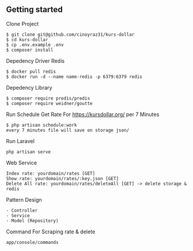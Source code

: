 ## Getting started

Clone Project
```
$ git clone git@github.com/cinoyraz31/kurs-dollar
$ cd kurs-dollar
$ cp .env.example .env
$ composer install
```
Depedency Driver Redis
```
$ docker pull redis
$ docker run -d --name name-redis -p 6379:6379 redis
```
Depedency Library
```
$ composer require predis/predis
$ composer require weidner/goutte
```
Run Schedule Get Rate For https://kursdollar.org/ per 7 Minutes
```
$ php artisan schedule:work
every 7 minutes file will save on storage json/
```
Run Laravel
```
php artisan serve
```
Web Service
```
Index rate: yourdomain/rates [GET]
Show rate: yourdomain/rates/:key.json [GET]
Delete All rate: yourdomain/rates/deleteAll [GET] -> delete storage & redis
```
Pattern Design
```
- Controller
- Service
- Model (Repository)
```
Command For Scraping rate & delete
```
app/console/commands
```
